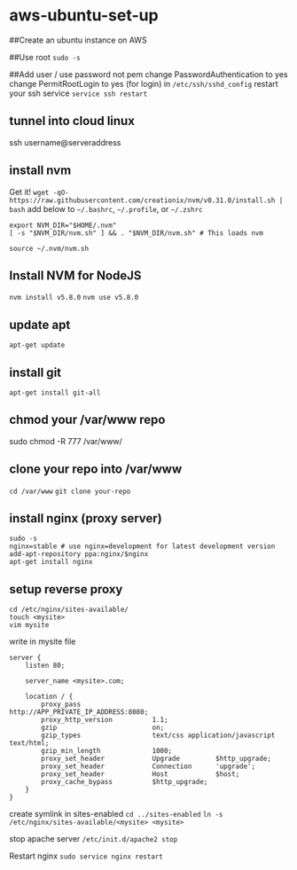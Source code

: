 # aws-ubuntu-set-up

##Create an ubuntu instance on AWS

##Use root
```sudo -s```

##Add user / use password not pem
change PasswordAuthentication to yes
change PermitRootLogin to yes (for login)
in ```/etc/ssh/sshd_config```
restart your ssh service
```service ssh restart```

## tunnel into cloud linux 
ssh username@serveraddress
## install nvm
Get it!
```wget -qO- https://raw.githubusercontent.com/creationix/nvm/v0.31.0/install.sh | bash```
add below to ```~/.bashrc```, ```~/.profile```, or ```~/.zshrc```
```
export NVM_DIR="$HOME/.nvm"
[ -s "$NVM_DIR/nvm.sh" ] && . "$NVM_DIR/nvm.sh" # This loads nvm
```
```source ~/.nvm/nvm.sh```
## Install NVM for NodeJS
```nvm install v5.8.0```
```nvm use v5.8.0```
## update apt
```apt-get update```
## install git
```apt-get install git-all```

## chmod your /var/www repo
sudo chmod -R 777 /var/www/

## clone your repo into /var/www
```cd /var/www```
```git clone your-repo```

## install nginx (proxy server)
```
sudo -s
nginx=stable # use nginx=development for latest development version
add-apt-repository ppa:nginx/$nginx
apt-get install nginx
```

## setup reverse proxy 
```
cd /etc/nginx/sites-available/
touch <mysite>
vim mysite
```

write in mysite file

```
server {
    listen 80;

    server_name <mysite>.com;

    location / {
        proxy_pass                  http://APP_PRIVATE_IP_ADDRESS:8080;
        proxy_http_version          1.1;
        gzip                        on;
        gzip_types                  text/css application/javascript text/html;
        gzip_min_length             1000;
        proxy_set_header            Upgrade         $http_upgrade;
        proxy_set_header            Connection      'upgrade';
        proxy_set_header            Host            $host;
        proxy_cache_bypass          $http_upgrade;
    }
}
```

create symlink in sites-enabled
```cd ../sites-enabled```
```ln -s /etc/nginx/sites-available/<mysite> <mysite>```

stop apache server
```/etc/init.d/apache2 stop```

Restart nginx
```sudo service nginx restart```

